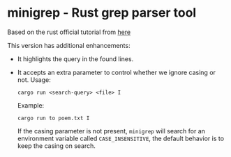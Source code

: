 # minigrep - Rust grep parser tool

Based on the rust official tutorial from
[here](https://doc.rust-lang.org/book/ch12-00-an-io-project.html)

This version has additional enhancements:

- It highlights the query in the found lines.

- It accepts an extra parameter to control whether we ignore casing or not.
  Usage:

  `cargo run <search-query> <file> I`

  Example:

  `cargo run to poem.txt I`

  If the casing parameter is not present, `minigrep` will search for an
  environment variable called `CASE_INSENSITIVE`, the default behavior is to
  keep the casing on search.
